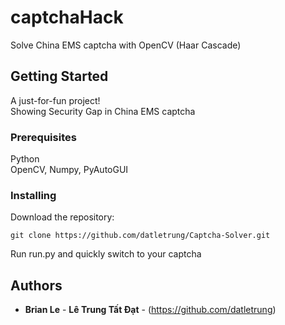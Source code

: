 # captchaHack

Solve China EMS captcha with OpenCV (Haar Cascade)  

## Getting Started

A just-for-fun project!  
Showing Security Gap in China EMS captcha  

### Prerequisites

Python  
OpenCV, Numpy, PyAutoGUI  

### Installing
 
Download the repository:  

```
git clone https://github.com/datletrung/Captcha-Solver.git
```

Run run.py and quickly switch to your captcha

## Authors  

* **Brian Le** - **Lê Trung Tất Đạt** - (https://github.com/datletrung)  
